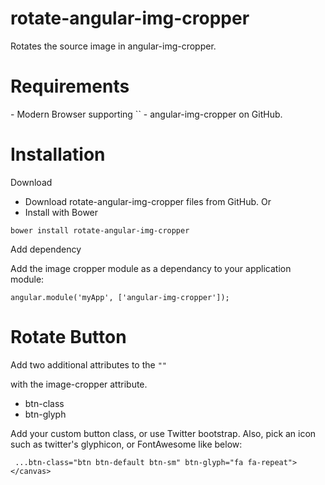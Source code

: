 # rotate-angular-img-cropper
Rotates the source image in angular-img-cropper.

<h1>Requirements</h1>
- Modern Browser supporting `<canvas>`
- angular-img-cropper on GitHub.

<h1>Installation</h1>

Download
- Download rotate-angular-img-cropper files from GitHub.
Or
- Install with Bower

```
bower install rotate-angular-img-cropper
```
Add dependency

Add the image cropper module as a dependancy to your application module:
```
angular.module('myApp', ['angular-img-cropper']);
```

<h1>Rotate Button</h1>
Add two additional attributes to the <code>"<canvas>"</code>

with the image-cropper attribute.
- btn-class
- btn-glyph

Add your custom button class, or use Twitter bootstrap. Also, pick an icon such as twitter's glyphicon, or FontAwesome like below:
```
 ...btn-class="btn btn-default btn-sm" btn-glyph="fa fa-repeat"></canvas>
```
